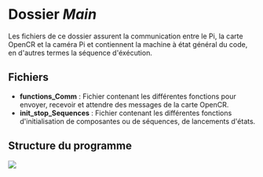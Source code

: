 # Dossier *Main*

Les fichiers de ce dossier assurent la communication entre le Pi, la carte OpenCR et la caméra Pi et contiennent la machine à état général du code, en d'autres termes la séquence d'éxécution.

## Fichiers

- **functions_Comm** : Fichier contenant les différentes fonctions pour envoyer, recevoir et attendre des messages de la carte OpenCR.
- **init_stop_Sequences** : Fichier contenant les différentes fonctions d'initialisation de composantes ou de séquences, de lancements d'états.

## Structure du programme

<img src="../../Documentation/Images/HierarcheMain.png">
